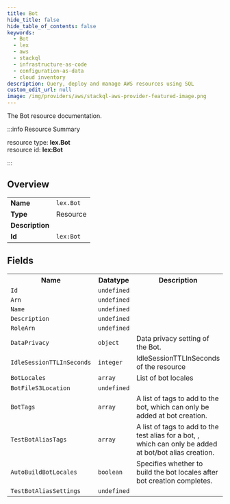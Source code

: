 ```yaml
---
title: Bot
hide_title: false
hide_table_of_contents: false
keywords:
  - Bot
  - lex
  - aws
  - stackql
  - infrastructure-as-code
  - configuration-as-data
  - cloud inventory
description: Query, deploy and manage AWS resources using SQL
custom_edit_url: null
image: /img/providers/aws/stackql-aws-provider-featured-image.png
---
```

The Bot resource documentation.

:::info Resource Summary

<div class="row">
<div class="providerDocColumn">
<span>resource type:&nbsp;<b>lex.Bot</b></span><br />
<span>resource id:&nbsp;<b>lex:Bot</b></span><br />
</div>
</div>

:::

## Overview
<table><tbody>
<tr><td><b>Name</b></td><td><code>lex.Bot</code></td></tr>
<tr><td><b>Type</b></td><td>Resource</td></tr>
<tr><td><b>Description</b></td><td></td></tr>
<tr><td><b>Id</b></td><td><code>lex:Bot</code></td></tr>
</tbody></table>

## Fields
<table><tbody>
<tr><th>Name</th><th>Datatype</th><th>Description</th></tr>
<tr><td><code>Id</code></td><td><code>undefined</code></td><td></td></tr><tr><td><code>Arn</code></td><td><code>undefined</code></td><td></td></tr><tr><td><code>Name</code></td><td><code>undefined</code></td><td></td></tr><tr><td><code>Description</code></td><td><code>undefined</code></td><td></td></tr><tr><td><code>RoleArn</code></td><td><code>undefined</code></td><td></td></tr><tr><td><code>DataPrivacy</code></td><td><code>object</code></td><td>Data privacy setting of the Bot.</td></tr><tr><td><code>IdleSessionTTLInSeconds</code></td><td><code>integer</code></td><td>IdleSessionTTLInSeconds of the resource</td></tr><tr><td><code>BotLocales</code></td><td><code>array</code></td><td>List of bot locales</td></tr><tr><td><code>BotFileS3Location</code></td><td><code>undefined</code></td><td></td></tr><tr><td><code>BotTags</code></td><td><code>array</code></td><td>A list of tags to add to the bot, which can only be added at bot creation.</td></tr><tr><td><code>TestBotAliasTags</code></td><td><code>array</code></td><td>A list of tags to add to the test alias for a bot, , which can only be added at bot/bot alias creation.</td></tr><tr><td><code>AutoBuildBotLocales</code></td><td><code>boolean</code></td><td>Specifies whether to build the bot locales after bot creation completes.</td></tr><tr><td><code>TestBotAliasSettings</code></td><td><code>undefined</code></td><td></td></tr>
</tbody></table>